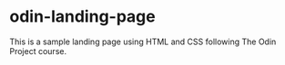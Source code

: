 # odin-landing-page
This is a sample landing page using HTML and CSS following The Odin Project course.

